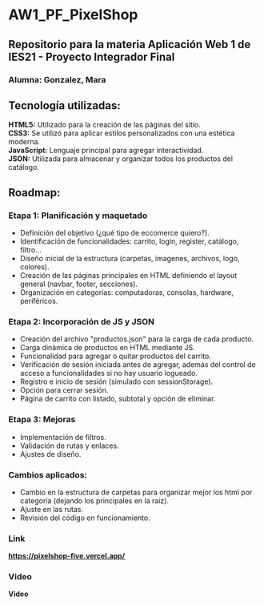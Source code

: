 # AW1_PF_PixelShop
## Repositorio para la materia Aplicación Web 1 de IES21 - Proyecto Integrador Final   
### Alumna: Gonzalez, Mara   
   
   
## Tecnología utilizadas:   
**HTML5:** Utilizado para la creación de las páginas del sitio.   
**CSS3:** Se utilizó para aplicar estilos personalizados con una estética moderna.   
**JavaScript:** Lenguaje principal para agregar interactividad.   
**JSON:** Utilizada para almacenar y organizar todos los productos del catálogo.   

## Roadmap:   
### Etapa 1: Planificación y maquetado    
- Definición del objetivo (¿qué tipo de eccomerce quiero?).   
- Identificación de funcionalidades: carrito, login, register, catálogo, filtro...
- Diseño inicial de la estructura (carpetas, imagenes, archivos, logo, colores).  
- Creación de las páginas principales en HTML definiendo el layout general (navbar, footer, secciones).
- Organización en categorías: computadoras, consolas, hardware, periféricos.
  
### Etapa 2: Incorporación de JS y JSON  
- Creación del archivo "productos.json" para la carga de cada producto.  
- Carga dinámica de productos en HTML mediante JS.  
- Funcionalidad para agregar o quitar productos del carrito.
- Verificación de sesión iniciada antes de agregar, además del control de acceso a funcionalidades si no hay usuario logueado.  
- Registro e inicio de sesión (simulado con sessionStorage).
- Opción para cerrar sesión.  
- Página de carrito con listado, subtotal y opción de eliminar.

### Etapa 3: Mejoras  
- Implementación de filtros.  
- Validación de rutas y enlaces.  
- Ajustes de diseño.  

### Cambios aplicados:
- Cambio en la estructura de carpetas para organizar mejor los html por categoría (dejando los principales en la raíz).
- Ajuste en las rutas.  
- Revisión del código en funcionamiento.  

### Link  
**https://pixelshop-five.vercel.app/**   
### Video  
**Video**   
